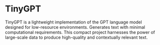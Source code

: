 # TinyGPT
TinyGPT is a lightweight implementation of the GPT language model designed for low-resource environments. Generates text with minimal computational requirements.
This compact project harnesses the power of large-scale data to produce high-quality and contextually relevant text.
